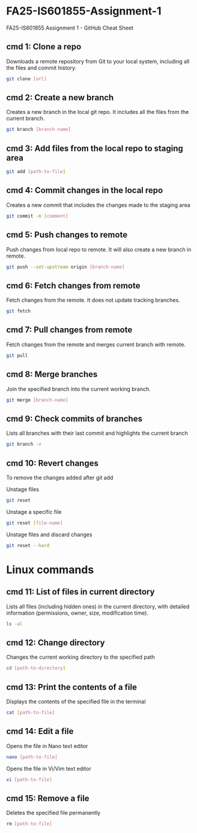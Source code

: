 # FA25-IS601855-Assignment-1
FA25-IS601855 Assignment 1 - GitHub Cheat Sheet

## cmd 1: Clone a repo

Downloads a remote repository from Git to your local system, including all the files and commit history.

```bash
git clone [url]
```

## cmd 2: Create a new branch

Creates a new branch in the local git repo. It includes all the files from the current branch.

```bash
git branch [branch-name]
```

## cmd 3: Add files from the local repo to staging area

```bash
git add [path-to-file]
```

## cmd 4: Commit changes in the local repo

Creates a new commit that includes the changes made to the staging area

```bash
git commit -m [comment]
```

## cmd 5: Push changes to remote

Push changes from local repo to remote. It will also create a new branch in remote.

```bash
git push --set-upstream origin [branch-name]
```

## cmd 6: Fetch changes from remote

Fetch changes from the remote. It does not update tracking branches.

```bash
git fetch
```

## cmd 7: Pull changes from remote

Fetch changes from the remote and merges current branch with remote.

```bash
git pull
```

## cmd 8: Merge branches

Join the specified branch into the current working branch.

```bash
git merge [branch-name]
```

## cmd 9: Check commits of branches

Lists all branches with their last commit and highlights the current branch

```bash
git branch -v
```

## cmd 10: Revert changes

To remove the changes added after git add

Unstage files
```bash
git reset
```
Unstage a specific file
```bash
git reset [file-name]
```

Unstage files and discard changes
```bash
git reset --hard
```

# Linux commands

## cmd 11: List of files in current directory

Lists all files (including hidden ones) in the current directory, with detailed information (permissions, owner, size, modification time).

```bash
ls -al
```

## cmd 12: Change directory

Changes the current working directory to the specified path

```bash
cd [path-to-directory]
```

## cmd 13: Print the contents of a file

Displays the contents of the specified file in the terminal

```bash
cat [path-to-file]
```

## cmd 14: Edit a file

Opens the file in Nano text editor

```bash
nano [path-to-file]
```
Opens the file in Vi/Vim text editor

```bash
vi [path-to-file]
```

## cmd 15: Remove a file

Deletes the specified file permanently

```bash
rm [path-to-file]
```
